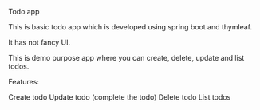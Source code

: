 Todo app

This is basic todo app which is developed using spring boot and thymleaf.

It has not fancy UI.

This is demo purpose app where you can create, delete, update and list todos.

Features:

Create todo
Update todo (complete the todo)
Delete todo
List todos